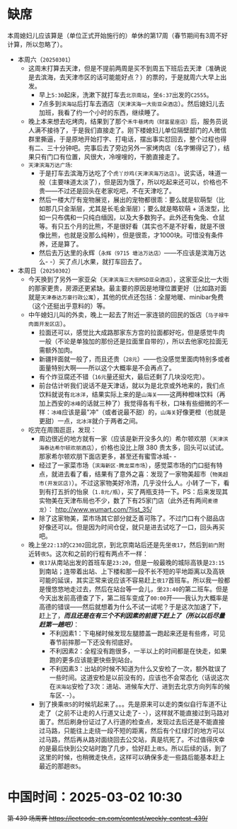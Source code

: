 
# 缺席

本周媳妇儿应该算是（单位正式开始施行的）单休的第17周（春节期间有3周不好计算，所以忽略了）。

- 本周六（`20250301`） 
  * 这周末打算去天津，但是不提前两周是买不到周五下班后去天津（准确说是去滨海，去天津市区的话可能能好点？）的票的，于是就周六大早上出发。
    + 早上`5:30`起床，洗漱下就打车去`北京南站`，坐`6:37`出发的`C2555`。
    + 7点多到`滨海站`后打车去酒店（`天津滨海一大街亚朵酒店`）。然后媳妇儿去加班，我看了约一个小时的东西，继续睡了。
  * 晚上本来想去吃烤肉，结果到了那个`禾牛巷烤肉（财富星座店）`后，服务员说人满不接待了，于是我们直接走了。刚下楼媳妇儿单位隔壁部门的人微信群里撕逼，于是原地开始打字、打电话，摆出事实怼回去，整个过程也得有二、三十分钟吧。完事后去了旁边另外一家烤肉店（名字懒得记了），结果只有门口有位置，风很大，冷嗖嗖的，干脆直接走了。
  * `天津滨海万达广场`:
    + 于是打车去滨海万达吃了个`虎丫炒鸡(天津滨海万达店)`。说实话，味道一般（主要味道太淡了），但是因为饿了，所以吃起来还可以，价格也不贵——不过还是回头在老家吃吧，不在天津吃了。
    + 然后一楼大厅有宠物展览，展出的宠物都很乖：要么就是软萌型（比如那几只金渐层，尤其是长毛金渐层）；要么就是略软萌 + 活泼型，比如一只布偶和一只纯白缅因，以及大多数狗子。此外还有兔兔、仓鼠等。有只五个月的比熊，不是很好看（其实也不是不好看，就是不很像比熊，也就是没那么纯种），但是很乖，才1000块。可惜没有条件养，还是算了。
    + 然后去万达里的永辉（`永辉（9715 塘沽万达店）`——不应该是滨海万达么- -）买了点儿水果，就打车回去了。
- 本周日（`20250302`） 
  * 今天换到了另外一家亚朵（`天津滨海三大街MSD亚朵酒店`），这家亚朵比一大街的那家更贵，房源还更紧缺。最主要的原因是地理位置更好（比如路对面就是`天津泰达万豪行政公寓`），其他的优点还包括：全屋地暖、minibar免费（这个还挺出乎意料的）等。
  * 中午媳妇儿叫的外卖，晚上一起去了附近一家连锁的回民的饭店（`马子禄牛肉面开发区店`）。
    + 拉面还可以，感觉比大成路那家东方宫的拉面都好吃，但是感觉牛肉一般（不论是单独加的那份还是拉面里自带的），所以去他家吃拉面无需额外加肉。
    + 新疆拌面就一般了，而且还贵（`28元`）——也没感觉里面肉特别多或者面量特别大啊——所以这个大概率是不会再点了。
    + 有个炸豆腐还不错（`16元`量还挺大，最后还剩了几块没吃完）。
    + 前台估计听我们说话不是天津话，就以为是北京或外地来的，我们点饮料就说有`北冰洋`，结果实际上来的是`山海关`——这两种橙味饮料（再加上西安的`冰峰`的话就三种了）我觉得各有千秋，口味有些细微的不一样：`冰峰`应该是最"冲"（或者说最不甜）的，`山海关`好像更橙（也就是更甜）一点，`北冰洋`就介于两者之间。
  * 吃完在周围逛逛，发现：
    + 周边很近的地方就有一家（应该是新开没多久的）希尔顿欢朋（`天津滨海泰达希尔顿欢朋酒店`），价格也没比上限 380 贵太多，回头可以试试。那家希尔顿欢朋下面店更多，甚至还有蜜雪冰城- -
    + 经过了一家菜市场（`滨海新区·腾龙菜市场`），感觉菜市场的门口挺有特点，就进去看了看，结果有了意外之喜：发现了一家物美超市（`物美超市(开发区店)`）。不过这家物美好冷清，几乎没什么人。小转了一下，看到有打五折的怡泉（`1.8元/瓶`），买了两瓶支持一下。PS：后来发现其实物美在天津布局也不少，数了下有25家门店（此外还有两间`麦德龙`）： http://www.wumart.com/?list_35/
    + 除了这家物美，菜市场其它部分就乏善可陈了。不过门口有个甜品店好像还可以。但是因为时间仓促，就只是进去试吃了一口，回头再买吧。
  * 晚上坐`22:13`的`C2302`回北京，到北京南站后还是先坐`夜17`，然后到`前门`附近转`夜5`。这次和之前的行程有两点不一样：
    + `夜17`从南站出发的首班车是`23:20`，但是一般最晚的城际高铁是`23:15`到南站；连带着出站、上下楼和那一段不长不短的平地距离以及高铁可能的延误，其实正常来说应该不容易赶上`夜17`首班车。所以我一般都是慢悠悠地走过去，然后在站台等一会儿，坐`23:40`的第二班车。但是今天出发前高德查了下，第二班车变成了`00:00`开——我认为大概率是高德的错误——然后就想着为什么不试一试呢？于是这次加速了下，赶上了，***而且还是在有三个不利因素的前提下赶上了（所以以后尽量赶第一趟吧）***：
      - 不利因素1：下电梯时候发现左腿膝盖一跑起来还是有些疼，可见春节前摔那一下还没有彻底好。
      - 不利因素2：全程没有跑很多，一半以上的时间都是在快走，如果跑的更多应该能更快些到站台。
      - 不利因素3：出站的时候不知道为什么又安检了一次，额外耽误了一些时间。这道安检是以前没有的，应该也不会常态化（话说这次在`滨海站`安检了3次：进站、进候车大厅、进到去北京方向列车的候车区- -）。
    + 到了换乘`夜5`的时候坑起来了。。。先是原来可以走的类似自行车道不让走了（之前不让走的人行道又让走了- -），这样就不能直接过到马路对面了。然后刷身份证过了人行道的检查点，发现过去后还是不能直接过马路，只能往上走绕一段不短的距离，然后有个红绿灯的地方可以过马路，然后再从路对面绕回去公交站，真是坑死了。不过值得庆幸的是最后快到公交站时跑了几步，恰好赶上`夜5`。所以后续的话，到了这里的时候，也稍微走快点，这样可以确保多走一些路后能基本赶上最近的那趟`夜5`。

# 中国时间：2025-03-02 10:30

~~第 439 场周赛 https://leetcode-cn.com/contest/weekly-contest-439/~~
